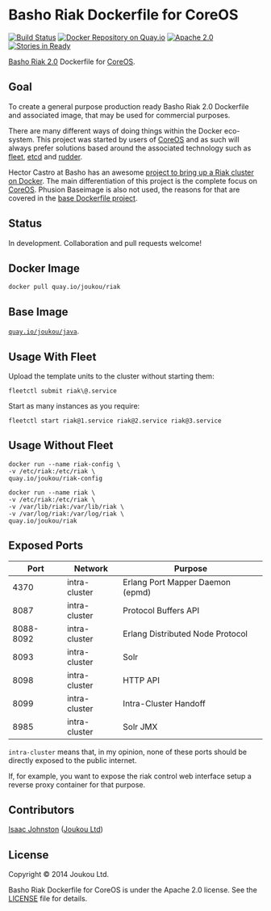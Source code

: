 Basho Riak Dockerfile for CoreOS 
================================
[![Build Status](https://circleci.com/gh/joukou/joukou-docker-riak/tree/develop.png?circle-token=992aeaf31e42912f39b24dddfa3e8f54ae1c9fbe)](https://circleci.com/gh/joukou/joukou-docker-riak/tree/develop) [![Docker Repository on Quay.io](https://quay.io/repository/joukou/riak/status?token=7d2526bc-fd95-49a4-9caf-91ae6400382c "Docker Repository on Quay.io")](https://quay.io/repository/joukou/riak) [![Apache 2.0](http://img.shields.io/badge/License-apache%202.0-brightgreen.svg)](#license) [![Stories in Ready](https://badge.waffle.io/joukou/joukou-docker-riak.png?label=ready&title=Ready)](http://waffle.io/joukou/joukou-docker-riak)

[Basho Riak 2.0](http://docs.basho.com/riak/2.0.0/) Dockerfile for
[CoreOS](https://coreos.com/).

## Goal

To create a general purpose production ready Basho Riak 2.0 Dockerfile and
associated image, that may be used for commercial purposes.

There are many different ways of doing things within the Docker eco-system. This
project was started by users of [CoreOS](https://coreos.com) and as such will
always prefer solutions based around the associated technology such as
[fleet](https://github.com/coreos/fleet), [etcd](https://github.com/coreos/etcd)
and [rudder](https://coreos.com/blog/introducing-rudder/).

Hector Castro at Basho has an awesome [project to bring up a Riak cluster on Docker](https://github.com/hectcastro/docker-riak).
The main differentiation of this project is the complete focus on
[CoreOS](https://coreos.com). Phusion Baseimage is also not used, the reasons
for that are covered in the
[base Dockerfile project](https://github.com/joukou/joukou-docker-base).

## Status

In development. Collaboration and pull requests welcome!

## Docker Image

`docker pull quay.io/joukou/riak`

## Base Image

[`quay.io/joukou/java`](https://github.com/joukou/joukou-docker-java).

## Usage With Fleet

Upload the template units to the cluster without starting them:

`fleetctl submit riak\@.service`

Start as many instances as you require:

`fleetctl start riak@1.service riak@2.service riak@3.service`

## Usage Without Fleet

```
docker run --name riak-config \
-v /etc/riak:/etc/riak \
quay.io/joukou/riak-config

docker run --name riak \
-v /etc/riak:/etc/riak \
-v /var/lib/riak:/var/lib/riak \
-v /var/log/riak:/var/log/riak \
quay.io/joukou/riak
```

## Exposed Ports

| Port      | Network       | Purpose                               |
| --------- | ------------- | ------------------------------------- |
| 4370      | intra-cluster | Erlang Port Mapper Daemon (epmd)      |
| 8087      | intra-cluster | Protocol Buffers API                  |
| 8088-8092 | intra-cluster | Erlang Distributed Node Protocol      |
| 8093      | intra-cluster | Solr                                  |
| 8098      | intra-cluster | HTTP API                              |
| 8099      | intra-cluster | Intra-Cluster Handoff                 |
| 8985      | intra-cluster | Solr JMX                              |

`intra-cluster` means that, in my opinion, none of these ports should be
directly exposed to the public internet.

If, for example, you want to expose the riak control web interface setup a
reverse proxy container for that purpose.

## Contributors

[Isaac Johnston](https://github.com/superstructor) ([Joukou Ltd](https://joukou.com))

## License

Copyright &copy; 2014 Joukou Ltd.

Basho Riak Dockerfile for CoreOS is under the Apache 2.0 license. See the
[LICENSE](LICENSE) file for details.
